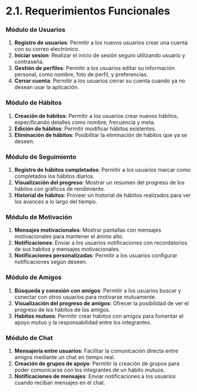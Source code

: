 # 2.1. Requerimientos Funcionales

### Módulo de **Usuarios**
1. **Registro de usuarios**: Permitir a los nuevos usuarios crear una cuenta con su correo electrónico.
2. **Iniciar sesion**: Realizar el inicio de sesión seguro utilizando usuario y contraseña.
4. **Gestión de perfiles**: Permitir a los usuarios editar su información personal, como nombre, foto de perfil, y preferencias.
5. **Cerrar cuenta**: Permitir a los usuarios cerrar su cuenta cuando ya no desean usar la aplicación.

### Módulo de **Hábitos**
1. **Creación de hábitos**: Permitir a los usuarios crear nuevos hábitos, especificando detalles como nombre, frecuencia y meta.
2. **Edición de hábitos**: Permitir modificar hábitos existentes.
3. **Eliminación de hábitos**: Posibilitar la eliminación de hábitos que ya se deseen.

### Módulo de **Seguimiento**
1. **Registro de hábitos completados**: Permitir a los usuarios marcar como completados los hábitos diarios.
2. **Visualización del progreso**: Mostrar un resumen del progreso de los hábitos con gráficos de rendimiento.
3. **Historial de hábitos**: Proveer un historial de hábitos realizados para ver los avances a lo largo del tiempo.

### Módulo de **Motivación**
1. **Mensajes motivacionales**: Mostrar pantallas con mensajes motivacionales para mantener el ánimo alto.
2. **Notificaciones**: Enviar a los usuarios notificaciones con recordatorios de sus habitos y mensajes motivacionales.
3. **Notificaciones personalizadas**: Permitir a los usuarios configurar notificaciones según deseen.

### Módulo de **Amigos**
1. **Búsqueda y conexión con amigos**: Permitir a los usuarios buscar y conectar con otros usuarios para motivarse mutuamente.
2. **Visualización del progreso de amigos**: Ofrecer la posibilidad de ver el progreso de los hábitos de los amigos.
3. **Habitos mutuos**: Permitir crear habitos con amigos para fomentar el apoyo mutuo y la responsabilidad entre los integrantes.

### Módulo de **Chat**
1. **Mensajería entre usuarios**: Facilitar la comunicación directa entre amigos mediante un chat en tiempo real.
2. **Creación de grupos de apoyo**: Permitir la creación de grupos para poder comunicarse con los integrantes de un habito mutuos.
5. **Notificaciones de mensajes**: Enviar notificaciones a los usuarios cuando reciban mensajes en el chat.
